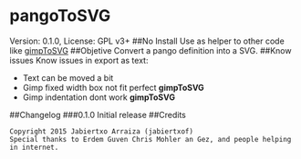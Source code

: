 # pangoToSVG
Version: 0.1.0, License: GPL v3+
##No Install
Use as helper to other code like [gimpToSVG](https://github.com/jabiertxof/gimpToSVG)
##Objetive
Convert a pango definition into a SVG.
##Know issues
Know issues in export as text:
- Text can be moved a bit
- Gimp fixed width box not fit perfect **gimpToSVG**
- Gimp indentation dont work **gimpToSVG**

##Changelog
###0.1.0 Initial release
##Credits
```
Copyright 2015 Jabiertxo Arraiza (jabiertxof)
Special thanks to Erdem Guven Chris Mohler an Gez, and people helping in internet.
```
